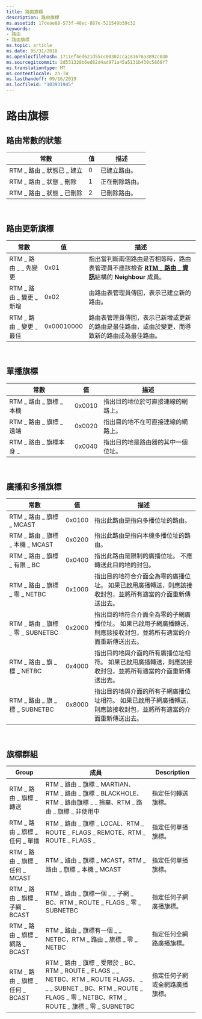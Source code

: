 ```yaml
---
title: 路由旗標
description: 路由旗標
ms.assetid: 17deae88-573f-48ec-887e-521549b39c32
keywords:
- 路由
- 路由旗標
ms.topic: article
ms.date: 05/31/2018
ms.openlocfilehash: 1711ef4ed621d55cc00302cca181676a3892c030
ms.sourcegitcommit: 2d531328b6ed82d4ad971a45a5131b430c5866f7
ms.translationtype: MT
ms.contentlocale: zh-TW
ms.lasthandoff: 09/16/2019
ms.locfileid: "103931945"
---
```

# <a name="route-flags"></a>路由旗標

## <a name="state-of-the-route-constants"></a>路由常數的狀態



| 常數                    | 值 | 描述             |
|-----------------------------|-------|-------------------------|
| RTM \_ 路由 \_ 狀態已 \_ 建立  | 0     | 已建立路由。 |
| RTM \_ 路由 \_ 狀態 \_ 刪除 | 1     | 正在刪除路由。 |
| RTM \_ 路由 \_ 狀態 \_ 已刪除  | 2     | 已刪除路由。 |



 

## <a name="route-update-flags"></a>路由更新旗標



| 常數                  | 值      | 描述                                                                                                                                                                                |
|---------------------------|------------|--------------------------------------------------------------------------------------------------------------------------------------------------------------------------------------------|
| RTM \_ 路由 \_ \_ 先變更 | 0x01       | 指出當判斷兩個路由是否相等時，路由表管理員不應該檢查 [**RTM \_ 路由 \_ 資訊**](/windows/desktop/api/Rtmv2/ns-rtmv2-rtm_route_info)結構的 **Neighbour** 成員。 |
| RTM \_ 路由 \_ 變更 \_ 新增   | 0x02       | 由路由表管理員傳回，表示已建立新的路由。                                                                                                                 |
| RTM \_ 路由 \_ 變更 \_ 最佳  | 0x00010000 | 路由表管理員傳回，表示已新增或更新的路由是最佳路由，或由於變更，而導致新的路由成為最佳路由。           |



 

## <a name="unicast-flags"></a>單播旗標



| 常數                  | 值  | 描述                                                            |
|---------------------------|--------|------------------------------------------------------------------------|
| RTM \_ 路由 \_ 旗標 \_ 本機  | 0x0010 | 指出目的地位於可直接連線的網路上。            |
| RTM \_ 路由 \_ 旗標 \_ 遠端 | 0x0020 | 指出目的地不在可直接連線的網路上。 |
| RTM \_ 路由 \_ 旗標本身 \_ | 0x0040 | 指出目的地是路由器的其中一個位址。            |



 

## <a name="broadcast-and-multicast-flags"></a>廣播和多播旗標



| 常數                           | 值  | 描述                                                                                                                                                                                                |
|------------------------------------|--------|------------------------------------------------------------------------------------------------------------------------------------------------------------------------------------------------------------|
| RTM \_ 路由 \_ 旗標 \_ MCAST           | 0x0100 | 指出此路由是指向多播位址的路由。                                                                                                                                               |
| RTM \_ 路由 \_ 旗標 \_ 本機 \_ MCAST    | 0x0200 | 指出此路由是指向本機多播位址的路由。                                                                                                                                         |
| RTM \_ 路由 \_ 旗標 \_ 有限 \_ BC     | 0x0400 | 指出此路由是限制的廣播位址。 不應轉送此目的地的封包。                                                                                             |
| RTM \_ 路由 \_ 旗標 \_ 零 \_ NETBC    | 0x1000 | 指出目的地符合介面全為零的廣播位址。 如果已啟用廣播轉送，則應該接收封包，並將所有適當的介面重新傳送出去。               |
| RTM \_ 路由 \_ 旗標 \_ 零 \_ SUBNETBC | 0x2000 | 指出目的地符合介面全為零的子網廣播位址。 如果已啟用子網廣播轉送，則應該接收封包，並將所有適當的介面重新傳送出去。 |
| RTM \_ 路由 \_ 旗 \_ 標 \_ NETBC     | 0x4000 | 指出目的地與介面的所有廣播位址相符。 如果已啟用廣播轉送，則應該接收封包，並將所有適當的介面重新傳送出去。                |
| RTM \_ 路由 \_ 旗 \_ 標 \_ SUBNETBC  | 0x8000 | 指出目的地與介面的所有子網廣播位址相符。 如果已啟用子網廣播轉送，則應該接收封包，並將所有適當的介面重新傳送出去。  |



 

## <a name="grouping-of-flags"></a>旗標群組



| Group                            | 成員                                                                                                                                                                  | Description                                              |
|----------------------------------|--------------------------------------------------------------------------------------------------------------------------------------------------------------------------|----------------------------------------------------------|
| RTM \_ 路由 \_ 旗標 \_ 轉送    | RTM \_ 路由 \_ 旗標 \_ MARTIAN、RTM \_ 路由 \_ 旗標 \_ BLACKHOLE、RTM \_ 路由旗標 \_ \_ 捨棄、RTM \_ 路由 \_ 旗標 \_ 非使用中                                                        | 指定任何轉送旗標。                          |
| RTM \_ 路由 \_ 旗標 \_ 任何 \_ 單播  | RTM \_ 路由 \_ 旗標 \_ LOCAL、RTM \_ ROUTE \_ FLAGS \_ REMOTE、RTM \_ ROUTE \_ FLAGS \_                                                                                           | 指定任何單播旗標。                             |
| RTM \_ 路由 \_ 旗標 \_ 任何 \_ MCAST    | RTM \_ 路由 \_ 旗標 \_ MCAST，RTM \_ 路由 \_ 旗標 \_ 本機 \_ MCAST                                                                                                                | 指定任何單播旗標。                             |
| RTM \_ 路由 \_ 旗標 \_ 子網 \_ BCAST | RTM \_ 路由 \_ 旗標一個 \_ \_ 子網 \_ BC、RTM \_ ROUTE \_ FLAGS \_ 零 \_ SUBNETBC                                                                                                  | 指定任何子網廣播旗標。                    |
| RTM \_ 路由 \_ 旗標 \_ 網路 \_ BCAST    | RTM \_ 路由 \_ 旗標有一個 \_ \_ NETBC，RTM \_ 路由 \_ 旗標 \_ 零 \_ NETBC                                                                                                          | 指定任何全網路廣播旗標。                  |
| RTM \_ 路由 \_ 旗標 \_ 任何 \_ BCAST    | RTM \_ 路由 \_ 旗標 \_ 受限於 \_ BC、RTM \_ ROUTE \_ FLAGS \_ \_ NETBC、RTM \_ ROUTE FLAGS、 \_ \_ \_ SUBNET \_ BC、RTM \_ ROUTE \_ FLAGS \_ 零 \_ NETBC、RTM \_ ROUTE \_ 旗標 \_ 零 \_ SUBNETBC | 指定任何子網或全網路廣播旗標。 |



 

 

 




